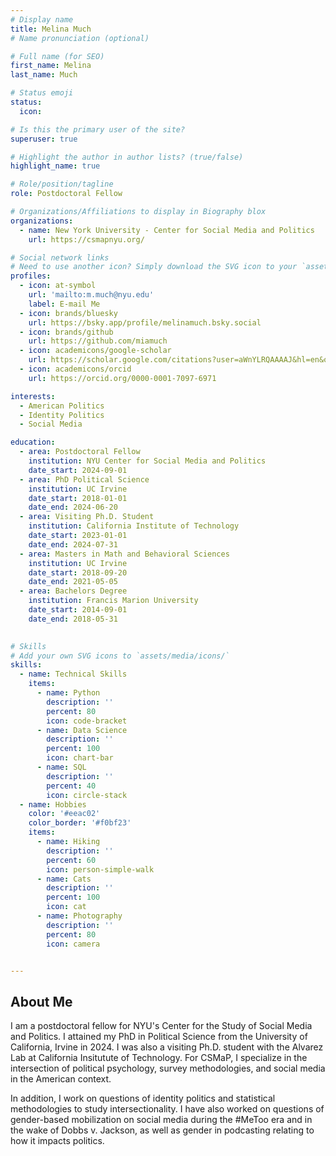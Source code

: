 ```yaml
---
# Display name
title: Melina Much
# Name pronunciation (optional)

# Full name (for SEO)
first_name: Melina 
last_name: Much

# Status emoji
status:
  icon: 

# Is this the primary user of the site?
superuser: true

# Highlight the author in author lists? (true/false)
highlight_name: true

# Role/position/tagline
role: Postdoctoral Fellow

# Organizations/Affiliations to display in Biography blox
organizations:
  - name: New York University - Center for Social Media and Politics
    url: https://csmapnyu.org/

# Social network links
# Need to use another icon? Simply download the SVG icon to your `assets/media/icons/` folder.
profiles:
  - icon: at-symbol
    url: 'mailto:m.much@nyu.edu'
    label: E-mail Me
  - icon: brands/bluesky
    url: https://bsky.app/profile/melinamuch.bsky.social
  - icon: brands/github
    url: https://github.com/miamuch
  - icon: academicons/google-scholar
    url: https://scholar.google.com/citations?user=aWnYLRQAAAAJ&hl=en&oi=ao
  - icon: academicons/orcid
    url: https://orcid.org/0000-0001-7097-6971

interests:
  - American Politics
  - Identity Politics
  - Social Media

education:
  - area: Postdoctoral Fellow 
    institution: NYU Center for Social Media and Politics
    date_start: 2024-09-01
  - area: PhD Political Science
    institution: UC Irvine
    date_start: 2018-01-01
    date_end: 2024-06-20
  - area: Visiting Ph.D. Student
    institution: California Institute of Technology
    date_start: 2023-01-01
    date_end: 2024-07-31
  - area: Masters in Math and Behavioral Sciences
    institution: UC Irvine
    date_start: 2018-09-20
    date_end: 2021-05-05
  - area: Bachelors Degree
    institution: Francis Marion University
    date_start: 2014-09-01
    date_end: 2018-05-31
   

# Skills
# Add your own SVG icons to `assets/media/icons/`
skills:
  - name: Technical Skills
    items:
      - name: Python
        description: ''
        percent: 80
        icon: code-bracket
      - name: Data Science
        description: ''
        percent: 100
        icon: chart-bar
      - name: SQL
        description: ''
        percent: 40
        icon: circle-stack
  - name: Hobbies
    color: '#eeac02'
    color_border: '#f0bf23'
    items:
      - name: Hiking
        description: ''
        percent: 60
        icon: person-simple-walk
      - name: Cats
        description: ''
        percent: 100
        icon: cat
      - name: Photography
        description: ''
        percent: 80
        icon: camera


---
```



## About Me

I am a postdoctoral fellow for NYU's Center for the Study of Social Media and Politics. I attained my PhD in Political Science from the University of California, Irvine in 2024. I was also a visiting Ph.D. student with the Alvarez Lab at California Insitutute of Technology. For CSMaP, I specialize in the intersection of political psychology, survey methodologies, and social media in the American context.

In addition, I work on questions of identity politics and statistical methodologies to study intersectionality. I have also worked on questions of gender-based mobilization on social media during the #MeToo era and in the wake of Dobbs v. Jackson, as well as gender in podcasting relating to how it impacts politics.
